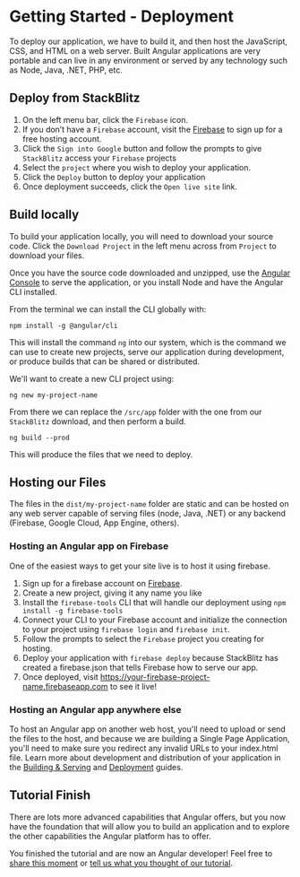 # Getting Started - Deployment

To deploy our application, we have to build it, and then host the JavaScript, CSS, and HTML on a web server. Built Angular applications are very portable and can live in any environment or served by any technology such as Node, Java, .NET, PHP, etc.

## Deploy from StackBlitz

1. On the left menu bar, click the `Firebase` icon.
1. If you don’t have a `Firebase` account, visit the [Firebase](https://firebase.google.com/) to sign up for a free hosting account.
1. Click the `Sign into Google` button and follow the prompts to give `StackBlitz` access your `Firebase` projects
1. Select the `project` where you wish to deploy your application.
1. Click the `Deploy` button to deploy your application
1. Once deployment succeeds, click the `Open live site` link.

## Build locally

To build your application locally, you will need to download your source code. Click the `Download Project` in the left menu across from `Project` to download your files.

Once you have the source code downloaded and unzipped, use the [Angular Console](https://angularconsole.com) to serve the application, or you install Node and have the Angular CLI installed.

From the terminal we can install the CLI globally with:

`npm install -g @angular/cli`

This will install the command `ng` into our system, which is the command we can use to create new projects, serve our application during development, or produce builds that can be shared or distributed.

We'll want to create a new CLI project using:

`ng new my-project-name`

From there we can replace the `/src/app` folder with the one from our `StackBlitz` download, and then perform a build.

`ng build --prod`

This will produce the files that we need to deploy.

## Hosting our Files

The files in the `dist/my-project-name` folder are static and can be hosted on any web server capable of serving files (node, Java, .NET) or any backend (Firebase, Google Cloud, App Engine, others).

### Hosting an Angular app on Firebase

One of the easiest ways to get your site live is to host it using firebase.

1. Sign up for a firebase account on [Firebase](https://firebase.google.com/).
1. Create a new project, giving it any name you like
1. Install the `firebase-tools` CLI that will handle our deployment using `npm install -g firebase-tools`
1. Connect your CLI to your Firebase account and initialize the connection to your project using `firebase login` and `firebase init`.
1. Follow the prompts to select the `Firebase` project you creating for hosting.
1. Deploy your application with `firebase deploy` because StackBlitz has created a firebase.json that tells Firebase how to serve our app.
1. Once deployed, visit https://your-firebase-project-name.firebaseapp.com to see it live!

### Hosting an Angular app anywhere else

To host an Angular app on another web host, you'll need to upload or send the files to the host, and because we are building a Single Page Application, you'll need to make sure you redirect any invalid URLs to your index.html file. Learn more about development and distribution of your application in the [Building & Serving](guide/build) and [Deployment](guide/deployment) guides.

## Tutorial Finish

There are lots more advanced capabilities that Angular offers, but you now have the foundation that will allow you to build an application and to explore the other capabilities the Angular platform has to offer.

You finished the tutorial and are now an Angular developer! Feel free to [share this moment](#) or [tell us what you thought of our tutorial](#).



